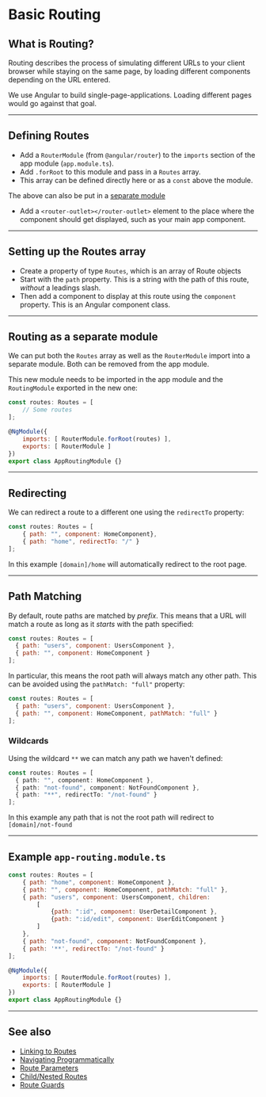 # Basic Routing

## What is Routing?
Routing describes the process of simulating different URLs to your client browser while staying on the same page, by loading different components depending on the URL entered.

We use Angular to build single-page-applications. Loading different pages would go against that goal.

---
## Defining Routes
- Add a `RouterModule` (from `@angular/router`) to the `imports` section of the app module (`app.module.ts`).
- Add `.forRoot` to this module and pass in a `Routes` array.
- This array can be defined directly here or as a `const` above the module.

The above can also be put in a [separate module](#routing-as-a-separate-module)

- Add a `<router-outlet></router-outlet>` element to the place where the component should get displayed, such as your main app component.

---
## Setting up the Routes array
- Create a property of type `Routes`, which is an array of Route objects
- Start with the `path` property. This is a string with the path of this route, *without* a leadings slash.
- Then add a component to display at this route using the `component` property. This is an Angular component class.

---
## Routing as a separate module
We can put both the `Routes` array as well as the `RouterModule` import into a separate module. Both can be removed from the app module.

This new module needs to be imported in the app module and the `RoutingModule` exported in the new one:
```js
const routes: Routes = [
    // Some routes
];

@NgModule({
    imports: [ RouterModule.forRoot(routes) ],
    exports: [ RouterModule ]
})
export class AppRoutingModule {}
```

---
## Redirecting
We can redirect a route to a different one using the `redirectTo` property:
```js
const routes: Routes = [
    { path: "", component: HomeComponent},
    { path: "home", redirectTo: "/" }
];
```
In this example `[domain]/home` will automatically redirect to the root page.

---
## Path Matching
By default, route paths are matched by *prefix*. This means that a URL will match a route as long as it *starts* with the path specified:
```js
const routes: Routes = [
  { path: "users", component: UsersComponent },
  { path: "", component: HomeComponent }
];
```
In particular, this means the root path will always match any other path. This can be avoided using the `pathMatch: "full"` property:
```js
const routes: Routes = [
  { path: "users", component: UsersComponent },
  { path: "", component: HomeComponent, pathMatch: "full" }
];
```

### Wildcards
Using the wildcard `**` we can match any path we haven't defined:
```ts
const routes: Routes = [
  { path: "", component: HomeComponent },
  { path: "not-found", component: NotFoundComponent },
  { path: "**", redirectTo: "/not-found" }
];
```
In this example any path that is not the root path will redirect to `[domain]/not-found`

---
## Example `app-routing.module.ts`
```js
const routes: Routes = [
    { path: "home", component: HomeComponent },
    { path: "", component: HomeComponent, pathMatch: "full" },
    { path: "users", component: UsersComponent, children: 
        [
            {path: ":id", component: UserDetailComponent },
            {path: ":id/edit", component: UserEditComponent }
        ] 
    },
    { path: "not-found", component: NotFoundComponent },
    { path: '**', redirectTo: "/not-found" }
];

@NgModule({
    imports: [ RouterModule.forRoot(routes) ],
    exports: [ RouterModule ]
})
export class AppRoutingModule {}
```

---
## See also
- [Linking to Routes](basic-linking.md)
- [Navigating Programmatically](navigating-programmatically.md)
- [Route Parameters](route-parameters.md)
- [Child/Nested Routes](child-routing.md)
- [Route Guards](guards.md)